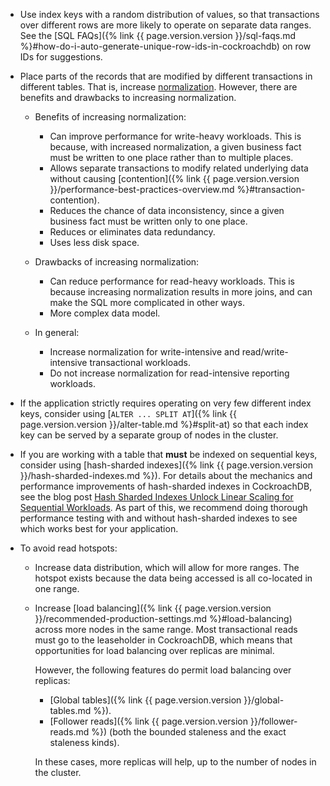 - Use index keys with a random distribution of values, so that transactions over different rows are more likely to operate on separate data ranges. See the [SQL FAQs]({% link {{ page.version.version }}/sql-faqs.md %}#how-do-i-auto-generate-unique-row-ids-in-cockroachdb) on row IDs for suggestions.

- Place parts of the records that are modified by different transactions in different tables. That is, increase [normalization](https://wikipedia.org/wiki/Database_normalization). However, there are benefits and drawbacks to increasing normalization.

    - Benefits of increasing normalization:

        - Can improve performance for write-heavy workloads. This is because, with increased normalization, a given business fact must be written to one place rather than to multiple places.  
        - Allows separate transactions to modify related underlying data without causing [contention]({% link {{ page.version.version }}/performance-best-practices-overview.md %}#transaction-contention).
        - Reduces the chance of data inconsistency, since a given business fact must be written only to one place.
        - Reduces or eliminates data redundancy.
        - Uses less disk space.

    - Drawbacks of increasing normalization:

        - Can reduce performance for read-heavy workloads. This is because increasing normalization results in more joins, and can make the SQL more complicated in other ways.
        - More complex data model.

    - In general:

        - Increase normalization for write-intensive and read/write-intensive transactional workloads.
        - Do not increase normalization for read-intensive reporting workloads.

- If the application strictly requires operating on very few different index keys, consider using [`ALTER ... SPLIT AT`]({% link {{ page.version.version }}/alter-table.md %}#split-at) so that each index key can be served by a separate group of nodes in the cluster.

- If you are working with a table that **must** be indexed on sequential keys, consider using [hash-sharded indexes]({% link {{ page.version.version }}/hash-sharded-indexes.md %}). For details about the mechanics and performance improvements of hash-sharded indexes in CockroachDB, see the blog post [Hash Sharded Indexes Unlock Linear Scaling for Sequential Workloads](https://www.cockroachlabs.com/blog/hash-sharded-indexes-unlock-linear-scaling-for-sequential-workloads/). As part of this, we recommend doing thorough performance testing with and without hash-sharded indexes to see which works best for your application.

- To avoid read hotspots:

    - Increase data distribution, which will allow for more ranges. The hotspot exists because the data being accessed is all co-located in one range.
    - Increase [load balancing]({% link {{ page.version.version }}/recommended-production-settings.md %}#load-balancing) across more nodes in the same range. Most transactional reads must go to the leaseholder in CockroachDB, which means that opportunities for load balancing over replicas are minimal.

        However, the following features do permit load balancing over replicas:

        - [Global tables]({% link {{ page.version.version }}/global-tables.md %}).
        - [Follower reads]({% link {{ page.version.version }}/follower-reads.md %}) (both the bounded staleness and the exact staleness kinds).

        In these cases, more replicas will help, up to the number of nodes in the cluster.